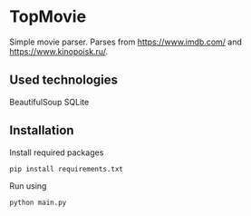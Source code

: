 # TopMovie
Simple movie parser. Parses from https://www.imdb.com/ and https://www.kinopoisk.ru/.

## Used technologies
BeautifulSoup
SQLite

## Installation

Install required packages
```bash
pip install requirements.txt
```

Run using
```bash
python main.py
```
